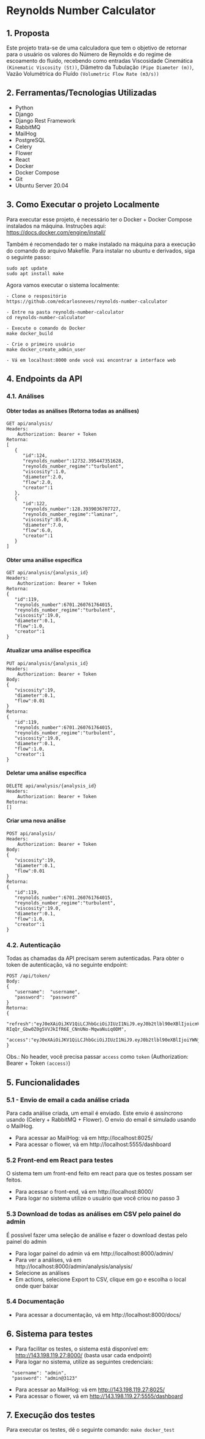 # Reynolds Number Calculator

## 1. Proposta

Este projeto trata-se de uma calculadora que tem o objetivo de retornar para o usuário os valores do Número de Reynolds e do regime de escoamento do fluido, recebendo como entradas Viscosidade Cinemática `(Kinematic Viscosity (St))`, Diâmetro da Tubulação `(Pipe Diameter (m))`, Vazão Volumétrica do Fluído `(Volumetric Flow Rate (m3/s))`

## 2. Ferramentas/Tecnologias Utilizadas

- Python
- Django
- Django Rest Framework
- RabbitMQ
- MailHog
- PostgreSQL
- Celery
- Flower
- React
- Docker
- Docker Compose
- Git
- Ubuntu Server 20.04

## 3. Como Executar o projeto Localmente

Para executar esse projeto, é necessário ter o Docker + Docker Compose instalados na máquina. Instruções aqui: https://docs.docker.com/engine/install/

Também é recomendado ter o make instalado na máquina para a execução do comando do arquivo Makefile. Para instalar no ubuntu e derivados, siga o seguinte passo:

```
sudo apt update
sudo apt install make
```

Agora vamos executar o sistema localmente:

```
- Clone o respositório
https://github.com/edcarlosneves/reynolds-number-calculator

- Entre na pasta reynolds-number-calculator
cd reynolds-number-calculator

- Execute o comando do Docker
make docker_build

- Crie o primeiro usuário
make docker_create_admin_user

- Vá em localhost:8000 onde você vai encontrar a interface web
```

## 4. Endpoints da API

### 4.1. Análises

#### Obter todas as análises (Retorna todas as análises)

```
GET api/analysis/
Headers:
	Authorization: Bearer + Token
Retorna:
[
   {
      "id":124,
      "reynolds_number":12732.395447351628,
      "reynolds_number_regime":"turbulent",
      "viscosity":1.0,
      "diameter":2.0,
      "flow":2.0,
      "creator":1
   },
   {
      "id":122,
      "reynolds_number":128.3939036707727,
      "reynolds_number_regime":"laminar",
      "viscosity":85.0,
      "diameter":7.0,
      "flow":6.0,
      "creator":1
   }
]
```

#### Obter uma análise específica

```
GET api/analysis/{analysis_id}
Headers:
	Authorization: Bearer + Token
Retorna:
{
   "id":119,
   "reynolds_number":6701.260761764015,
   "reynolds_number_regime":"turbulent",
   "viscosity":19.0,
   "diameter":0.1,
   "flow":1.0,
   "creator":1
}
```

#### Atualizar uma análise específica

```
PUT api/analysis/{analysis_id}
Headers:
	Authorization: Bearer + Token
Body:
{
   "viscosity":19,
   "diameter":0.1,
   "flow":0.01
}
Retorna:
{
   "id":119,
   "reynolds_number":6701.260761764015,
   "reynolds_number_regime":"turbulent",
   "viscosity":19.0,
   "diameter":0.1,
   "flow":1.0,
   "creator":1
}
```

#### Deletar uma análise específica

```
DELETE api/analysis/{analysis_id}
Headers:
	Authorization: Bearer + Token
Retorna:
[]
```

#### Criar uma nova análise

```
POST api/analysis/
Headers:
	Authorization: Bearer + Token
Body:
{
   "viscosity":19,
   "diameter":0.1,
   "flow":0.01
}
Retorna:
{
   "id":119,
   "reynolds_number":6701.260761764015,
   "reynolds_number_regime":"turbulent",
   "viscosity":19.0,
   "diameter":0.1,
   "flow":1.0,
   "creator":1
}
```

### 4.2. Autenticação

Todas as chamadas da API precisam serem autenticadas. Para obter o token de autenticação, vá no seguinte endpoint:

```
POST /api/token/
Body:
{
   "username":  "username",
   "password":  "password"
}
Retorna:
{
   "refresh":"eyJ0eXAiOiJKV1QiLCJhbGciOiJIUzI1NiJ9.eyJ0b2tlbl90eXBlIjoicmVmcmVzaCIsImV4cCI6MTYyMzExMzQzNSwianRpIjoiY2FlY2I1YmQ2MDUyNDRiZDg1ZmZiMTcwNjU2MjYxMGMiLCJ1c2VyX2lkIjoxfQ.-RIqQr_Gbw0Z0g5VVJkIfR6E_CNnUNo-MqwaNuiq0DM",
   "access":"eyJ0eXAiOiJKV1QiLCJhbGciOiJIUzI1NiJ9.eyJ0b2tlbl90eXBlIjoiYWNjZXNzIiwiZXhwIjoxNjIzNjMxODM1LCJqdGkiOiIwZmFkMTdhZDk1OWI0NjM2OWU0MjliODQyZWVlYzNhOSIsInVzZXJfaWQiOjF9.xBVNXv5MVfPTQKahCvcxQAdHqo3Y9lbUkSTMXgikYrc"
}
```

Obs.: No header, você precisa passar `access` como `token` (Authorization: Bearer + Token `(access)`)

## 5. Funcionalidades

### 5.1 - Envio de email a cada análise criada

Para cada análise criada, um email é enviado. Este envio é assíncrono usando (Celery + RabbitMQ + Flower). O envio do email é simulado usando o MailHog.

- Para acessar ao MailHog: vá em http://localhost:8025/
- Para acessar o flower, vá em http://localhost:5555/dashboard

### 5.2 Front-end em React para testes

O sistema tem um front-end feito em react para que os testes possam ser feitos.

- Para acessar o front-end, vá em http://localhost:8000/
- Para logar no sistema utilize o usuário que você criou no passo 3

### 5.3 Download de todas as análises em CSV pelo painel do admin

É possível fazer uma seleção de análise e fazer o download destas pelo painel do admin

- Para logar painel do admin vá em http://localhost:8000/admin/
- Para ver a análises, vá em http://localhost:8000/admin/analysis/analysis/
- Selecione as análises
- Em actions, selecione Export to CSV, clique em go e escolha o local onde quer baixar

### 5.4 Documentação

- Para acessar a documentação, vá em http://localhost:8000/docs/

## 6. Sistema para testes

- Para facilitar os testes, o sistema está disponível em: http://143.198.119.27:8000/ (basta usar cada endpoint)
- Para logar no sistema, utilize as seguintes credenciais:

```
  "username": "admin",
  "password": "admin@3123"
```

- Para acessar ao MailHog: vá em http://143.198.119.27:8025/
- Para acessar o flower, vá em http://143.198.119.27:5555/dashboard

## 7. Execução dos testes

Para executar os testes, dê o seguinte comando: `make docker_test`
